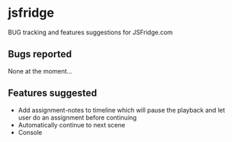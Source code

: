 jsfridge
========

BUG tracking and features suggestions for JSFridge.com

## Bugs reported
None at the moment...

## Features suggested
- Add assignment-notes to timeline which will pause the playback and let user do an assignment before continuing
- Automatically continue to next scene
- Console
